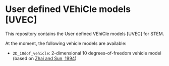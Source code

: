# User defined VEhiCle models [UVEC]

This repository contains the User defined VEhiCle models [UVEC] for STEM.

At the moment, the following vehicle models are available:

* `2D_10dof_vehicle`: 2-dimensional 10 degrees-of-freedom vehicle model (based on [Zhai and Sun, 1994](https://www.tandfonline.com/doi/abs/10.1080/00423119308969544))

